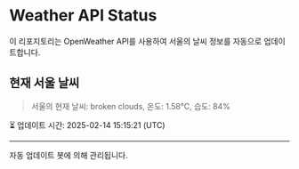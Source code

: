 
# Weather API Status

이 리포지토리는 OpenWeather API를 사용하여 서울의 날씨 정보를 자동으로 업데이트합니다.

## 현재 서울 날씨
> 서울의 현재 날씨: broken clouds, 온도: 1.58°C, 습도: 84%

⏳ 업데이트 시간: 2025-02-14 15:15:21 (UTC)

---
자동 업데이트 봇에 의해 관리됩니다.
